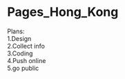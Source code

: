 Pages_Hong_Kong
===============

Plans:
<br/>
1.Design
<br/>
2.Collect info
<br/>
3.Coding
<br/>
4.Push online
<br/>
5.go public
